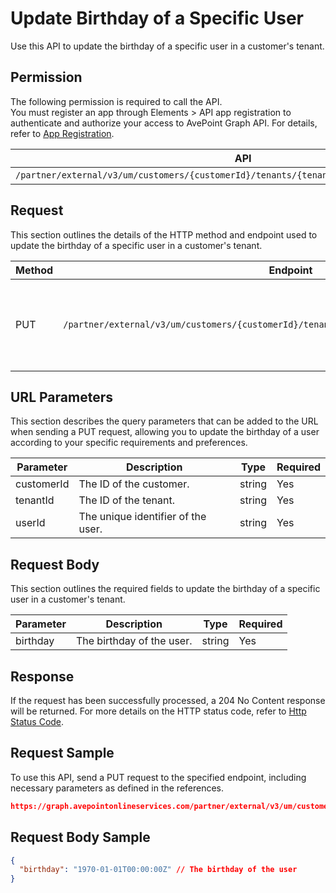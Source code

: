# Update Birthday of a Specific User

Use this API to update the birthday of a specific user in a customer's tenant. 

## Permission

The following permission is required to call the API.  
You must register an app through Elements > API app registration to authenticate and authorize your access to AvePoint Graph API. For details, refer to [App Registration](../../register-app.md).

| API | Permission  |
|-----------|--------|
| `/partner/external/v3/um/customers/{customerId}/tenants/{tenantId}/users/{userId}/birthday`|elements.um.user.readwrite.all|  

## Request

This section outlines the details of the HTTP method and endpoint used to update the birthday of a specific user in a customer's tenant.

| Method | Endpoint | Description |
|-----------|--------|------------|
| PUT | `/partner/external/v3/um/customers/{customerId}/tenants/{tenantId}/users/{userId}/birthday` | Updates the birthday of a specific user in a customer's tenant.|

## URL Parameters

This section describes the query parameters that can be added to the URL when sending a PUT request, allowing you to update the birthday of a user according to your specific requirements and preferences.

| Parameter | Description | Type | Required |
| --- | --- | --- |---|
| customerId | The ID of the customer. | string | Yes |
| tenantId | The ID of the tenant. | string | Yes |
| userId | The unique identifier of the user. | string | Yes |

## Request Body

This section outlines the required fields to update the birthday of a specific user in a customer's tenant.

| Parameter | Description | Type | Required |
| --- | --- | --- | --- |
| birthday | The birthday of the user. | string | Yes |

## Response

If the request has been successfully processed, a 204 No Content response will be returned. For more details on the HTTP status code, refer to [Http Status Code](../../Use-AvePoint-Graph-API.md#http-status-code).

## Request Sample

To use this API, send a PUT request to the specified endpoint, including necessary parameters as defined in the references. 

```json
https://graph.avepointonlineservices.com/partner/external/v3/um/customers/966f35cc-****-****-****-25cdbcf82a07/tenants/0c7715b3-****-****-****-f3634dcfacec/users/7c18fd6f-****-****-****-5725fa9edc3f/birthday
```
## Request Body Sample

```json
{
  "birthday": "1970-01-01T00:00:00Z" // The birthday of the user
}
```